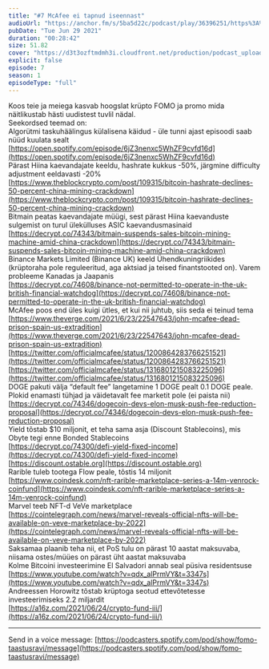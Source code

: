 ```yaml
---
title: "#7 McAfee ei tapnud iseennast"
audioUrl: "https://anchor.fm/s/5ba5d22c/podcast/play/36396251/https%3A%2F%2Fd3ctxlq1ktw2nl.cloudfront.net%2Fstaging%2F2021-5-29%2F93a101a5-b0f1-255b-db83-dc2b4e39b02e.m4a"
pubDate: "Tue Jun 29 2021"
duration: "00:28:42"
size: 51.82 
cover: "https://d3t3ozftmdmh3i.cloudfront.net/production/podcast_uploaded_episode/15275939/15275939-1624991909599-cfd489fa90537.jpg"
explicit: false
episode: 7
season: 1
episodeType: "full"
---
```


Koos teie ja meiega kasvab hoogslat krüpto FOMO ja promo mida näitlikustab hästi uudistest tuvlil nädal.  
Seekordsed teemad on:  
Algorütmi taskuhäälingus külalisena käidud - üle tunni ajast episoodi saab nüüd kuulata sealt  
[https://open.spotify.com/episode/6jZ3nenxc5WhZF9cvfd16d](https://open.spotify.com/episode/6jZ3nenxc5WhZF9cvfd16d)  
Pärast Hiina kaevandajate keeldu, hashrate kukkus -50%, järgmine difficulty adjustment eeldavasti -20%  
[https://www.theblockcrypto.com/post/109315/bitcoin-hashrate-declines-50-percent-china-mining-crackdown](https://www.theblockcrypto.com/post/109315/bitcoin-hashrate-declines-50-percent-china-mining-crackdown)  
Bitmain peatas kaevandajate müügi, sest pärast Hiina kaevanduste sulgemist on turul ülekülluses ASIC kaevandusmasinaid  
[https://decrypt.co/74343/bitmain-suspends-sales-bitcoin-mining-machine-amid-china-crackdown](https://decrypt.co/74343/bitmain-suspends-sales-bitcoin-mining-machine-amid-china-crackdown)  
Binance Markets Limited (Binance UK) keeld Ühendkuningriikides (krüptoraha pole reguleeritud, aga aktsiad ja teised finantstooted on). Varem probleeme Kanadas ja Jaapanis  
[https://decrypt.co/74608/binance-not-permitted-to-operate-in-the-uk-british-financial-watchdog](https://decrypt.co/74608/binance-not-permitted-to-operate-in-the-uk-british-financial-watchdog)  
McAfee poos end üles kuigi ütles, et kui nii juhtub, siis seda ei teinud tema  
[https://www.theverge.com/2021/6/23/22547643/john-mcafee-dead-prison-spain-us-extradition](https://www.theverge.com/2021/6/23/22547643/john-mcafee-dead-prison-spain-us-extradition)   
[https://twitter.com/officialmcafee/status/1200864283766251521](https://twitter.com/officialmcafee/status/1200864283766251521)  
[https://twitter.com/officialmcafee/status/1316801215083225096](https://twitter.com/officialmcafee/status/1316801215083225096)  
DOGE pakuti välja “default fee” langetamine 1 DOGE pealt 0.1 DOGE peale. Plokid enamasti tühjad ja väidetavalt fee marketit pole (ei paista nii)  
[https://decrypt.co/74346/dogecoin-devs-elon-musk-push-fee-reduction-proposal](https://decrypt.co/74346/dogecoin-devs-elon-musk-push-fee-reduction-proposal)  
Yield tõstab $10 miljonit, et teha sama asja (Discount Stablecoins), mis Obyte tegi enne Bonded Stablecoins  
[https://decrypt.co/74300/defi-yield-fixed-income](https://decrypt.co/74300/defi-yield-fixed-income)  
[https://discount.ostable.org](https://discount.ostable.org)  
Rarible tuleb tootega Flow peale, tõstis 14 miljonit  
[https://www.coindesk.com/nft-rarible-marketplace-series-a-14m-venrock-coinfund](https://www.coindesk.com/nft-rarible-marketplace-series-a-14m-venrock-coinfund)  
Marvel teeb NFT-d VeVe marketplace  
[https://cointelegraph.com/news/marvel-reveals-official-nfts-will-be-available-on-veve-marketplace-by-2022](https://cointelegraph.com/news/marvel-reveals-official-nfts-will-be-available-on-veve-marketplace-by-2022)  
Saksamaa plaanib teha nii, et PoS tulu on pärast 10 aastat maksuvaba, niisama ostes/müües on pärast üht aastat maksuvaba  
Kolme Bitcoini investeerimine El Salvadori annab seal püsiva residentsuse  
[https://www.youtube.com/watch?v=qdx_alPrmVY&t=3347s](https://www.youtube.com/watch?v=qdx_alPrmVY&t=3347s)  
Andreessen Horowitz tõstab krüptoga seotud ettevõtetesse investeerimiseks 2.2 miljardit  
[https://a16z.com/2021/06/24/crypto-fund-iii/](https://a16z.com/2021/06/24/crypto-fund-iii/)  
  
  
---   
  
Send in a voice message: [https://podcasters.spotify.com/pod/show/fomo-taastusravi/message](https://podcasters.spotify.com/pod/show/fomo-taastusravi/message)